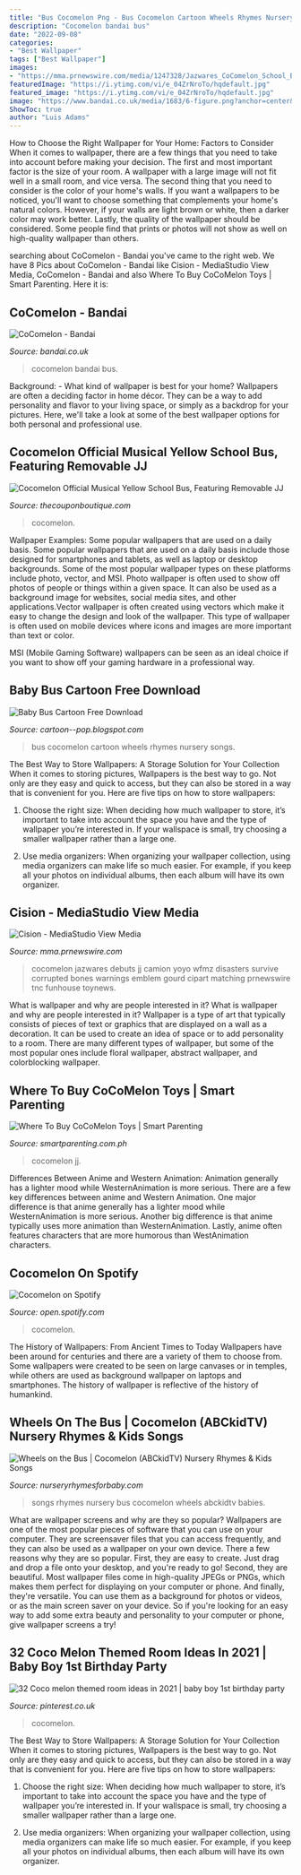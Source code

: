 ```yaml
---
title: "Bus Cocomelon Png - Bus Cocomelon Cartoon Wheels Rhymes Nursery Songs"
description: "Cocomelon bandai bus"
date: "2022-09-08"
categories:
- "Best Wallpaper"
tags: ["Best Wallpaper"]
images:
- "https://mma.prnewswire.com/media/1247328/Jazwares_CoComelon_School_Bus.jpg?p=publish"
featuredImage: "https://i.ytimg.com/vi/e_04ZrNroTo/hqdefault.jpg"
featured_image: "https://i.ytimg.com/vi/e_04ZrNroTo/hqdefault.jpg"
image: "https://www.bandai.co.uk/media/1683/6-figure.png?anchor=center&amp;mode=crop&amp;quality=70&amp;width=220"
ShowToc: true
author: "Luis Adams"
---
```



How to Choose the Right Wallpaper for Your Home: Factors to Consider
When it comes to wallpaper, there are a few things that you need to take into account before making your decision. The first and most important factor is the size of your room. A wallpaper with a large image will not fit well in a small room, and vice versa. 
The second thing that you need to consider is the color of your home's walls. If you want a wallpapers to be noticed, you'll want to choose something that complements your home's natural colors. However, if your walls are light brown or white, then a darker color may work better. 
Lastly, the quality of the wallpaper should be considered. Some people find that prints or photos will not show as well on high-quality wallpaper than others.

	

		
searching about CoComelon - Bandai you've came to the right web. We have 8 Pics about CoComelon - Bandai like Cision - MediaStudio View Media, CoComelon - Bandai and also Where To Buy CoCoMelon Toys | Smart Parenting. Here it is:
		
    
## CoComelon - Bandai

<img loading=lazy src="https://www.bandai.co.uk/media/1683/6-figure.png?anchor=center&amp;mode=crop&amp;quality=70&amp;width=220" onerror="this.onerror=null;this.src='https://tse4.mm.bing.net/th?id=OIP.yGCeIA7_FQovvSQB_giprwAAAA&amp;pid=15.1';" alt="CoComelon - Bandai">

_Source: bandai.co.uk_

>cocomelon bandai bus. 

	

Background: - What kind of wallpaper is best for your home?
Wallpapers are often a deciding factor in home décor. They can be a way to add personality and flavor to your living space, or simply as a backdrop for your pictures. Here, we'll take a look at some of the best wallpaper options for both personal and professional use.

    
## Cocomelon Official Musical Yellow School Bus, Featuring Removable JJ

<img loading=lazy src="https://thecouponboutique.s3.amazonaws.com/wp-content/uploads/20210305145120/i-4.jpg" onerror="this.onerror=null;this.src='https://tse2.mm.bing.net/th?id=OIP.JJPVl_d-dE7W5tgAPnDuegHaGN&amp;pid=15.1';" alt="Cocomelon Official Musical Yellow School Bus, Featuring Removable JJ">

_Source: thecouponboutique.com_

>cocomelon. 

	

Wallpaper Examples: Some popular wallpapers that are used on a daily basis.
Some popular wallpapers that are used on a daily basis include those designed for smartphones and tablets, as well as laptop or desktop backgrounds. Some of the most popular wallpaper types on these platforms include photo, vector, and MSI. 
Photo wallpaper is often used to show off photos of people or things within a given space. It can also be used as a background image for websites, social media sites, and other applications.Vector wallpaper is often created using vectors which make it easy to change the design and look of the wallpaper. This type of wallpaper is often used on mobile devices where icons and images are more important than text or color. 

MSI (Mobile Gaming Software) wallpapers can be seen as an ideal choice if you want to show off your gaming hardware in a professional way.

    
## Baby Bus Cartoon Free Download

<img loading=lazy src="https://i.ytimg.com/vi/e_04ZrNroTo/hqdefault.jpg" onerror="this.onerror=null;this.src='https://tse2.mm.bing.net/th?id=OIP.C2gfFFJl9JIRXPdLXztaeQHaFj&amp;pid=15.1';" alt="Baby Bus Cartoon Free Download">

_Source: cartoon--pop.blogspot.com_

>bus cocomelon cartoon wheels rhymes nursery songs. 

	

The Best Way to Store Wallpapers: A Storage Solution for Your Collection
When it comes to storing pictures, Wallpapers is the best way to go. Not only are they easy and quick to access, but they can also be stored in a way that is convenient for you. Here are five tips on how to store wallpapers:
1) Choose the right size: When deciding how much wallpaper to store, it’s important to take into account the space you have and the type of wallpaper you’re interested in. If your wallspace is small, try choosing a smaller wallpaper rather than a large one.

2) Use media organizers: When organizing your wallpaper collection, using media organizers can make life so much easier. For example, if you keep all your photos on individual albums, then each album will have its own organizer.

    
## Cision - MediaStudio View Media

<img loading=lazy src="https://mma.prnewswire.com/media/1247328/Jazwares_CoComelon_School_Bus.jpg?p=publish" onerror="this.onerror=null;this.src='https://tse2.mm.bing.net/th?id=OIP.TSvhFDFgqbj7Db4EM0VMBAHaHa&amp;pid=15.1';" alt="Cision - MediaStudio View Media">

_Source: mma.prnewswire.com_

>cocomelon jazwares debuts jj camion yoyo wfmz disasters survive corrupted bones warnings emblem gourd cipart matching prnewswire tnc funhouse toynews. 

	

What is wallpaper and why are people interested in it?
What is wallpaper and why are people interested in it?
Wallpaper is a type of art that typically consists of pieces of text or graphics that are displayed on a wall as a decoration. It can be used to create an idea of space or to add personality to a room. There are many different types of wallpaper, but some of the most popular ones include floral wallpaper, abstract wallpaper, and colorblocking wallpaper.

    
## Where To Buy CoCoMelon Toys | Smart Parenting

<img loading=lazy src="https://images.summitmedia-digital.com/smartpar/images/2020/07/23/cocomelon-school-bus.jpg" onerror="this.onerror=null;this.src='https://tse4.mm.bing.net/th?id=OIP.35dS9rlv3kqOnYtDQFwOxgHaFF&amp;pid=15.1';" alt="Where To Buy CoCoMelon Toys | Smart Parenting">

_Source: smartparenting.com.ph_

>cocomelon jj. 

	

Differences Between Anime and Western Animation: Animation generally has a lighter mood while WesternAnimation is more serious.
There are a few key differences between anime and Western Animation. One major difference is that anime generally has a lighter mood while WesternAnimation is more serious. Another big difference is that anime typically uses more animation than WesternAnimation. Lastly, anime often features characters that are more humorous than WestAnimation characters.

    
## Cocomelon On Spotify

<img loading=lazy src="https://i.scdn.co/image/082a9c5327d32fa9663635e99eebf3ba21a103b6" onerror="this.onerror=null;this.src='https://tse3.mm.bing.net/th?id=OIP.bBIQ6c5kTrs_vN_7z_s1hQHaHa&amp;pid=15.1';" alt="Cocomelon on Spotify">

_Source: open.spotify.com_

>cocomelon. 

	

The History of Wallpapers: From Ancient Times to Today
Wallpapers have been around for centuries and there are a variety of them to choose from. Some wallpapers were created to be seen on large canvases or in temples, while others are used as background wallpaper on laptops and smartphones. The history of wallpaper is reflective of the history of humankind.

    
## Wheels On The Bus | Cocomelon (ABCkidTV) Nursery Rhymes &amp; Kids Songs

<img loading=lazy src="http://nurseryrhymesforbaby.com/wp-content/uploads/2018/10/maxresdefault-421.jpg" onerror="this.onerror=null;this.src='https://tse1.mm.bing.net/th?id=OIP.ZZox2zJl6XcTMzfSWG4O4wHaEK&amp;pid=15.1';" alt="Wheels on the Bus | Cocomelon (ABCkidTV) Nursery Rhymes &amp; Kids Songs">

_Source: nurseryrhymesforbaby.com_

>songs rhymes nursery bus cocomelon wheels abckidtv babies. 

	

What are wallpaper screens and why are they so popular?
Wallpapers are one of the most popular pieces of software that you can use on your computer. They are screensaver files that you can access frequently, and they can also be used as a wallpaper on your own device. There a few reasons why they are so popular. First, they are easy to create. Just drag and drop a file onto your desktop, and you're ready to go! Second, they are beautiful. Most wallpaper files come in high-quality JPEGs or PNGs, which makes them perfect for displaying on your computer or phone. And finally, they're versatile. You can use them as a background for photos or videos, or as the main screen saver on your device. So if you're looking for an easy way to add some extra beauty and personality to your computer or phone, give wallpaper screens a try!

    
## 32 Coco Melon Themed Room Ideas In 2021 | Baby Boy 1st Birthday Party

<img loading=lazy src="https://i.pinimg.com/236x/54/e9/cc/54e9ccf655722748de0bc6d4ddd43a47.jpg" onerror="this.onerror=null;this.src='https://tse1.mm.bing.net/th?id=OIP.8ly6oJZBzw7XRSE9BUsmBgAAAA&amp;pid=15.1';" alt="32 Coco melon themed room ideas in 2021 | baby boy 1st birthday party">

_Source: pinterest.co.uk_

>cocomelon. 

	

The Best Way to Store Wallpapers: A Storage Solution for Your Collection
When it comes to storing pictures, Wallpapers is the best way to go. Not only are they easy and quick to access, but they can also be stored in a way that is convenient for you. Here are five tips on how to store wallpapers:
1) Choose the right size: When deciding how much wallpaper to store, it’s important to take into account the space you have and the type of wallpaper you’re interested in. If your wallspace is small, try choosing a smaller wallpaper rather than a large one.

2) Use media organizers: When organizing your wallpaper collection, using media organizers can make life so much easier. For example, if you keep all your photos on individual albums, then each album will have its own organizer.

